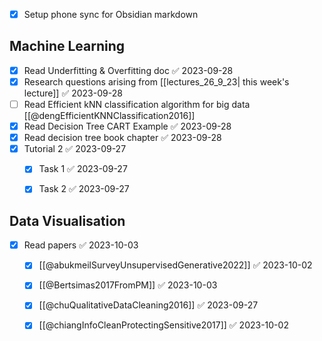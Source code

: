 - [x] Setup phone sync for Obsidian markdown
## Machine Learning
- [x] Read Underfitting & Overfitting doc ✅ 2023-09-28
- [x] Research questions arising from [[lectures_26_9_23| this week's lecture]] ✅ 2023-09-28
- [ ] Read Efficient kNN classification algorithm for big data [[@dengEfficientKNNClassification2016]]
- [x] Read Decision Tree CART Example ✅ 2023-09-28
- [x] Read decision tree book chapter ✅ 2023-09-28
- [x] Tutorial 2 ✅ 2023-09-27
	- [x] Task 1 ✅ 2023-09-27
	- [x] Task 2 ✅ 2023-09-27


## Data Visualisation
- [x] Read papers ✅ 2023-10-03
	- [x] [[@abukmeilSurveyUnsupervisedGenerative2022]] ✅ 2023-10-02
	- [x] [[@Bertsimas2017FromPM]] ✅ 2023-10-03
	- [x] [[@chuQualitativeDataCleaning2016]] ✅ 2023-09-27
	- [x] [[@chiangInfoCleanProtectingSensitive2017]] ✅ 2023-10-02
 
